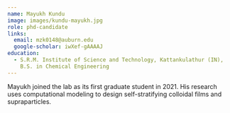 ```yaml
---
name: Mayukh Kundu
image: images/kundu-mayukh.jpg
role: phd-candidate
links:
  email: mzk0148@auburn.edu
  google-scholar: iwXef-gAAAAJ
education:
  - S.R.M. Institute of Science and Technology, Kattankulathur (IN),
    B.S. in Chemical Engineering
---
```


Mayukh joined the lab as its first graduate student in 2021. His research uses
computational modeling to design self-stratifying colloidal films and
supraparticles.  
